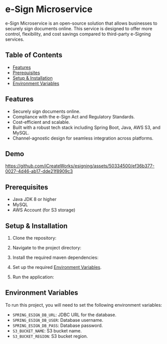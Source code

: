 # e-Sign Microservice

e-Sign Microservice is an open-source solution that allows businesses to securely sign documents online. This service is designed to offer more control, flexibility, and cost savings compared to third-party e-Signing services.

## Table of Contents

- [Features](#features)
- [Prerequisites](#prerequisites)
- [Setup & Installation](#setup--installation)
- [Environment Variables](#environment-variables)


## Features

- Securely sign documents online.
- Compliance with the e-Sign Act and Regulatory Standards.
- Cost-efficient and scalable.
- Built with a robust tech stack including Spring Boot, Java, AWS S3, and MySQL.
- Channel-agnostic design for seamless integration across platforms.

## Demo
https://github.com/iCreateWorks/esigning/assets/50334500/ef36b377-0027-4d46-ab17-dde21f8909c3

## Prerequisites

- Java JDK 8 or higher
- MySQL
- AWS Account (for S3 storage)

## Setup & Installation

1. Clone the repository:

2. Navigate to the project directory:
 
3. Install the required maven dependencies:
   
4. Set up the required [Environment Variables](#environment-variables).

5. Run the application:
   
## Environment Variables

To run this project, you will need to set the following environment variables:

- `SPRING_ESIGN_DB_URL`: JDBC URL for the database.
- `SPRING_ESIGN_DB_USER`: Database username.
- `SPRING_ESIGN_DB_PASS`: Database password.
- `S3_BUCKET_NAME`: S3 bucket name.
- `S3_BUCKET_REGION`: S3 bucket region.

